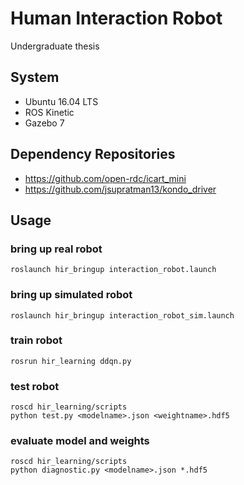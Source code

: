 # Human Interaction Robot
Undergraduate thesis

## System
* Ubuntu 16.04 LTS
* ROS Kinetic
* Gazebo 7

## Dependency Repositories
* https://github.com/open-rdc/icart_mini
* https://github.com/jsupratman13/kondo_driver

## Usage
### bring up real robot
```
roslaunch hir_bringup interaction_robot.launch
```

### bring up simulated robot
```
roslaunch hir_bringup interaction_robot_sim.launch
```

### train robot
```
rosrun hir_learning ddqn.py
```

### test robot
```
roscd hir_learning/scripts
python test.py <modelname>.json <weightname>.hdf5
```

### evaluate model and weights
```
roscd hir_learning/scripts
python diagnostic.py <modelname>.json *.hdf5
```

